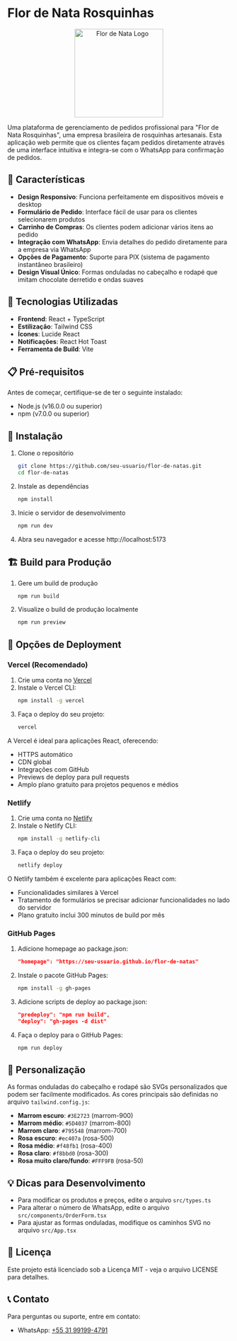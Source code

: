 # Flor de Nata Rosquinhas

<p align="center">
  <img src="https://yfch1n44obf.ufs.sh/f/jgvud015prqwzvjcqcb8ybn4JN6H9is5Tur3E1JSMPZQOVIQ" alt="Flor de Nata Logo" width="200" />
</p>

Uma plataforma de gerenciamento de pedidos profissional para "Flor de Nata Rosquinhas", uma empresa brasileira de rosquinhas artesanais. Esta aplicação web permite que os clientes façam pedidos diretamente através de uma interface intuitiva e integra-se com o WhatsApp para confirmação de pedidos.

## 🌟 Características

- **Design Responsivo**: Funciona perfeitamente em dispositivos móveis e desktop
- **Formulário de Pedido**: Interface fácil de usar para os clientes selecionarem produtos
- **Carrinho de Compras**: Os clientes podem adicionar vários itens ao pedido
- **Integração com WhatsApp**: Envia detalhes do pedido diretamente para a empresa via WhatsApp
- **Opções de Pagamento**: Suporte para PIX (sistema de pagamento instantâneo brasileiro)
- **Design Visual Único**: Formas onduladas no cabeçalho e rodapé que imitam chocolate derretido e ondas suaves

## 🚀 Tecnologias Utilizadas

- **Frontend**: React + TypeScript
- **Estilização**: Tailwind CSS
- **Ícones**: Lucide React
- **Notificações**: React Hot Toast
- **Ferramenta de Build**: Vite

## 📋 Pré-requisitos

Antes de começar, certifique-se de ter o seguinte instalado:
- Node.js (v16.0.0 ou superior)
- npm (v7.0.0 ou superior)

## 🔧 Instalação

1. Clone o repositório
   ```bash
   git clone https://github.com/seu-usuario/flor-de-natas.git
   cd flor-de-natas
   ```

2. Instale as dependências
   ```bash
   npm install
   ```

3. Inicie o servidor de desenvolvimento
   ```bash
   npm run dev
   ```

4. Abra seu navegador e acesse http://localhost:5173

## 🏗️ Build para Produção

1. Gere um build de produção
   ```bash
   npm run build
   ```

2. Visualize o build de produção localmente
   ```bash
   npm run preview
   ```

## 🚢 Opções de Deployment

### Vercel (Recomendado)

1. Crie uma conta no [Vercel](https://vercel.com/signup)
2. Instale o Vercel CLI:
   ```bash
   npm install -g vercel
   ```
3. Faça o deploy do seu projeto:
   ```bash
   vercel
   ```

A Vercel é ideal para aplicações React, oferecendo:
- HTTPS automático
- CDN global
- Integrações com GitHub
- Previews de deploy para pull requests
- Amplo plano gratuito para projetos pequenos e médios

### Netlify

1. Crie uma conta no [Netlify](https://app.netlify.com/signup)
2. Instale o Netlify CLI:
   ```bash
   npm install -g netlify-cli
   ```
3. Faça o deploy do seu projeto:
   ```bash
   netlify deploy
   ```

O Netlify também é excelente para aplicações React com:
- Funcionalidades similares à Vercel
- Tratamento de formulários se precisar adicionar funcionalidades no lado do servidor
- Plano gratuito inclui 300 minutos de build por mês

### GitHub Pages

1. Adicione homepage ao package.json:
   ```json
   "homepage": "https://seu-usuario.github.io/flor-de-natas"
   ```
2. Instale o pacote GitHub Pages:
   ```bash
   npm install -g gh-pages
   ```
3. Adicione scripts de deploy ao package.json:
   ```json
   "predeploy": "npm run build",
   "deploy": "gh-pages -d dist"
   ```
4. Faça o deploy para o GitHub Pages:
   ```bash
   npm run deploy
   ```

## 🎨 Personalização

As formas onduladas do cabeçalho e rodapé são SVGs personalizados que podem ser facilmente modificados. As cores principais são definidas no arquivo `tailwind.config.js`:

- **Marrom escuro**: `#3E2723` (marrom-900)
- **Marrom médio**: `#5D4037` (marrom-800)
- **Marrom claro**: `#795548` (marrom-700)
- **Rosa escuro**: `#ec407a` (rosa-500)
- **Rosa médio**: `#f48fb1` (rosa-400)
- **Rosa claro**: `#f8bbd0` (rosa-300)
- **Rosa muito claro/fundo**: `#FFF9FB` (rosa-50)

## 💡 Dicas para Desenvolvimento

- Para modificar os produtos e preços, edite o arquivo `src/types.ts`
- Para alterar o número de WhatsApp, edite o arquivo `src/components/OrderForm.tsx`
- Para ajustar as formas onduladas, modifique os caminhos SVG no arquivo `src/App.tsx`

## 📄 Licença

Este projeto está licenciado sob a Licença MIT - veja o arquivo LICENSE para detalhes.

## 📞 Contato

Para perguntas ou suporte, entre em contato:
- WhatsApp: [+55 31 99199-4791](https://wa.me/5531991994791)